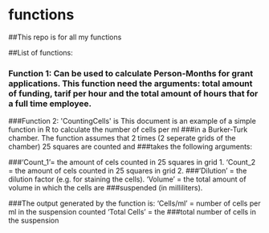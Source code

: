 # functions
##This repo is for all my functions 

##List of functions:
### Function 1: Can be used to calculate Person-Months for grant applications. This function need the arguments: total amount of funding, tarif per hour and the total amount of hours that for a full time employee.

###Function 2: 'CountingCells' is This document is an example of a simple function in R to calculate the number of cells per ml ###in a Burker-Turk chamber. The function assumes that 2 times (2 seperate grids of the chamber) 25 squares are counted and ###takes the following arguments:

###‘Count_1’= the amount of cels counted in 25 squares in grid 1. ‘Count_2 = the amount of cels counted in 25 squares in grid 2. ###’Dilution’ = the dilution factor (e.g. for staining the cells). ‘Volume’ = the total amount of volume in which the cells are ###suspended (in milliliters).

###The output generated by the function is: ‘Cells/ml’ = number of cells per ml in the suspension counted ‘Total Cells’ = the ###total number of cells in the suspension
